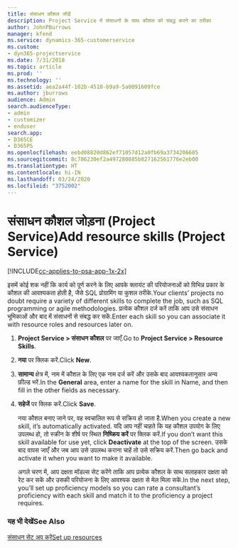 ```yaml
---
title: संसाधन कौशल जोड़ें
description: Project Service में संसाधनों के साथ कौशल को संबद्ध करने का तरीका
author: JohnPBurrows
manager: kfend
ms.service: dynamics-365-customerservice
ms.custom:
- dyn365-projectservice
ms.date: 7/31/2018
ms.topic: article
ms.prod: ''
ms.technology: ''
ms.assetid: aea2a44f-102b-4510-b9a9-5a0091609fce
ms.author: jburrows
audience: Admin
search.audienceType:
- admin
- customizer
- enduser
search.app:
- D365CE
- D365PS
ms.openlocfilehash: eebd08820d862ef71057d12a0fb69a3734206605
ms.sourcegitcommit: 8c786230ef2a497280885b827162561776e2eb00
ms.translationtype: HT
ms.contentlocale: hi-IN
ms.lasthandoff: 03/24/2020
ms.locfileid: "3752002"
---
```

# <a name="add-resource-skills-project-service"></a><span data-ttu-id="93724-103">संसाधन कौशल जोड़ना (Project Service)</span><span class="sxs-lookup"><span data-stu-id="93724-103">Add resource skills (Project Service)</span></span>

[!INCLUDE[cc-applies-to-psa-app-1x-2x](../includes/cc-applies-to-psa-app-1x-2x.md)]

<span data-ttu-id="93724-104">इसमें कोई शक नहीं कि कार्य को पूर्ण करने के लिए आपके क्लायंट की परियोजनाओं को विभिन्न प्रकार के कौशल की आवश्यकता होती है, जैसे SQL प्रोग्रामिंग या कुशल तरीके.</span><span class="sxs-lookup"><span data-stu-id="93724-104">Your clients’ projects no doubt require a variety of different skills to complete the job, such as SQL programming or agile methodologies.</span></span> <span data-ttu-id="93724-105">प्रत्येक कौशल दर्ज करें ताकि आप उसे संसाधन भूमिकाओं और बाद में संसाधनों से संबद्ध कर सकें.</span><span class="sxs-lookup"><span data-stu-id="93724-105">Enter each skill so you can associate it with resource roles and resources later on.</span></span>  
  
1. <span data-ttu-id="93724-106">**Project Service > संसाधन कौशल** पर जाएँ.</span><span class="sxs-lookup"><span data-stu-id="93724-106">Go to **Project Service > Resource Skills**.</span></span>  
  
2. <span data-ttu-id="93724-107">**नया** पर क्लिक करें.</span><span class="sxs-lookup"><span data-stu-id="93724-107">Click **New**.</span></span>  
  
3. <span data-ttu-id="93724-108">**सामान्य** क्षेत्र में, नाम में कौशल के लिए एक नाम दर्ज करें और उसके बाद आवश्यकतानुसार अन्य फ़ील्ड भरें.</span><span class="sxs-lookup"><span data-stu-id="93724-108">In the **General** area, enter a name for the skill in Name, and then fill in the other fields as necessary.</span></span>  
  
4. <span data-ttu-id="93724-109">**सहेजें** पर क्लिक करें.</span><span class="sxs-lookup"><span data-stu-id="93724-109">Click **Save**.</span></span>  
  
   <span data-ttu-id="93724-110">नया कौशल बनाए जाने पर, वह स्वचालित रूप से सक्रिय हो जाता है.</span><span class="sxs-lookup"><span data-stu-id="93724-110">When you create a new skill, it’s automatically activated.</span></span> <span data-ttu-id="93724-111">यदि आप नहीं चाहते कि यह कौशल उपयोग के लिए उपलब्ध हो, तो स्क्रीन के शीर्ष पर स्थित **निष्क्रिय करें** पर क्लिक करें.</span><span class="sxs-lookup"><span data-stu-id="93724-111">If you don’t want this skill available for use yet, click **Deactivate** at the top of the screen.</span></span> <span data-ttu-id="93724-112">उसके बाद वापस जाएँ और जब आप उसे उपलब्ध कराना चाहें तो उसे सक्रिय करें.</span><span class="sxs-lookup"><span data-stu-id="93724-112">Then go back and activate it when you want to make it available.</span></span>  
  
   <span data-ttu-id="93724-113">अगले चरण में, आप दक्षता मॉडल्स सेट करेंगे ताकि आप प्रत्येक कौशल के साथ सलाहकार दक्षता को रेट कर सकें और उसकी परियोजना के लिए आवश्यक दक्षता से मेल मिला सकें.</span><span class="sxs-lookup"><span data-stu-id="93724-113">In the next step, you’ll set up proficiency models so you can rate a consultant’s proficiency with each skill and match it to the proficiency a project requires.</span></span>  
  
### <a name="see-also"></a><span data-ttu-id="93724-114">यह भी देखें</span><span class="sxs-lookup"><span data-stu-id="93724-114">See Also</span></span>  
 [<span data-ttu-id="93724-115">संसाधन सेट अप करें</span><span class="sxs-lookup"><span data-stu-id="93724-115">Set up resources</span></span>](../project-service/set-up-resources.md)
